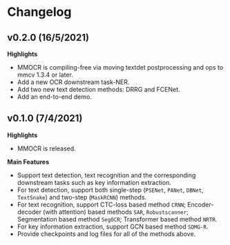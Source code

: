 # Changelog
## v0.2.0 (16/5/2021)

**Highlights**

- MMOCR is compiling-free via moving textdet postprocessing and ops to mmcv 1.3.4 or later.
- Add a new OCR downstream task-NER.
- Add two new text detection methods: DRRG and FCENet.
- Add an end-to-end demo.

## v0.1.0 (7/4/2021)

**Highlights**

- MMOCR is released.

**Main Features**

- Support text detection, text recognition and the corresponding downstream tasks such as key information extraction.
- For text detection, support both single-step (`PSENet`, `PANet`, `DBNet`, `TextSnake`) and two-step (`MaskRCNN`) methods.
- For text recognition, support CTC-loss based method `CRNN`; Encoder-decoder (with attention) based methods `SAR`, `Robustscanner`; Segmentation based method `SegOCR`; Transformer based method `NRTR`.
- For key information extraction, support GCN based method `SDMG-R`.
- Provide checkpoints and log files for all of the methods above.
